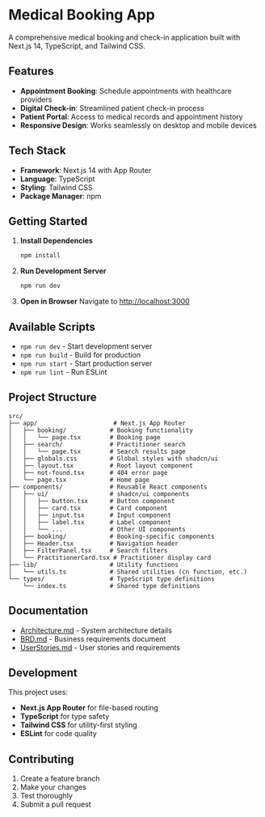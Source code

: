 # Medical Booking App

A comprehensive medical booking and check-in application built with Next.js 14, TypeScript, and Tailwind CSS.

## Features

- **Appointment Booking**: Schedule appointments with healthcare providers
- **Digital Check-in**: Streamlined patient check-in process
- **Patient Portal**: Access to medical records and appointment history
- **Responsive Design**: Works seamlessly on desktop and mobile devices

## Tech Stack

- **Framework**: Next.js 14 with App Router
- **Language**: TypeScript
- **Styling**: Tailwind CSS
- **Package Manager**: npm

## Getting Started

1. **Install Dependencies**
   ```bash
   npm install
   ```

2. **Run Development Server**
   ```bash
   npm run dev
   ```

3. **Open in Browser**
   Navigate to [http://localhost:3000](http://localhost:3000)

## Available Scripts

- `npm run dev` - Start development server
- `npm run build` - Build for production
- `npm run start` - Start production server
- `npm run lint` - Run ESLint

## Project Structure

```
src/
├── app/                     # Next.js App Router
│   ├── booking/            # Booking functionality
│   │   └── page.tsx        # Booking page
│   ├── search/             # Practitioner search
│   │   └── page.tsx        # Search results page
│   ├── globals.css         # Global styles with shadcn/ui
│   ├── layout.tsx          # Root layout component
│   ├── not-found.tsx       # 404 error page
│   └── page.tsx            # Home page
├── components/             # Reusable React components
│   ├── ui/                 # shadcn/ui components
│   │   ├── button.tsx      # Button component
│   │   ├── card.tsx        # Card component
│   │   ├── input.tsx       # Input component
│   │   ├── label.tsx       # Label component
│   │   └── ...             # Other UI components
│   ├── booking/            # Booking-specific components
│   ├── Header.tsx          # Navigation header
│   ├── FilterPanel.tsx     # Search filters
│   └── PractitionerCard.tsx # Practitioner display card
├── lib/                    # Utility functions
│   └── utils.ts            # Shared utilities (cn function, etc.)
└── types/                  # TypeScript type definitions
    └── index.ts            # Shared type definitions
```

## Documentation

- [Architecture.md](./Architecture.md) - System architecture details
- [BRD.md](./BRD.md) - Business requirements document
- [UserStories.md](./UserStories.md) - User stories and requirements

## Development

This project uses:
- **Next.js App Router** for file-based routing
- **TypeScript** for type safety
- **Tailwind CSS** for utility-first styling
- **ESLint** for code quality

## Contributing

1. Create a feature branch
2. Make your changes
3. Test thoroughly
4. Submit a pull request
